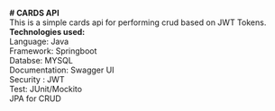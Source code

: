 **# CARDS API**<br>
This is a simple cards api for performing crud based on JWT Tokens.<br>
**Technologies used:**<br>
Language: Java <br>
Framework: Springboot <br>
Databse: MYSQL <br>
Documentation: Swagger UI <br>
Security : JWT <br>
Test: JUnit/Mockito <br>
JPA for CRUD <br>


